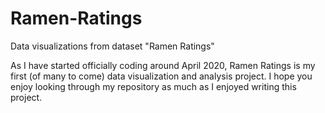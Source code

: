 # Ramen-Ratings
Data visualizations from dataset "Ramen Ratings" 

As I have started officially coding around April 2020, Ramen Ratings is my first (of many to come) data visualization and analysis project. I hope you enjoy looking through my repository as much as I enjoyed writing this project.

